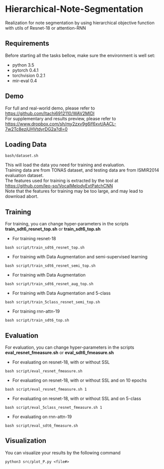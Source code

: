 # Hierarchical-Note-Segmentation
Realization for note segmentation by using hierarchical objective function with utils of Resnet-18 or attention-RNN

## Requirements
Before starting all the tasks bellow, make sure the environment is well set:   
- python 3.5
- pytorch 0.4.1
- torchvision 0.2.1
- mir-eval 0.4

## Demo
For full and real-world demo, please refer to https://github.com/Itachi6912110/WAV2MIDI   
For supplementary and results preview, please refer to https://www.dropbox.com/sh/my2zxv9g6if6xvt/AACL-7w2Tc8ezjUHVtdyrDG2a?dl=0

## Loading Data
```
bash/dataset.sh
```
This will load the data you need for training and evaluation.   
Training data are from TONAS dataset, and testing data are from ISMIR2014 evaluation dataset.   
The features used for training is extracted by the tool at https://github.com/leo-so/VocalMelodyExtPatchCNN   
Note that the features for training may be too large, and may lead to download abort.

## Training
For training, you can change hyper-parameters in the scripts **train_sdt6_resnet_top.sh** or **train_sdt6_top.sh**
- For training resnet-18
```
bash script/train_sdt6_resnet_top.sh
```
- For training with Data Augmentation and semi-supervised learning
```
bash script/train_sdt6_resnet_semi_top.sh
```
- For training with Data Augmentation
```
bash script/train_sdt6_resnet_aug_top.sh
```
- For training with Data Augmentation and 5-class
```
bash script/train_5class_resnet_semi_top.sh
```
- For training rnn-attn-19
```
bash script/train_sdt6_top.sh
```

## Evaluation
For evaluation, you can change hyper-parameters in the scripts **eval_resnet_fmeasure.sh** or **eval_sdt6_fmeasure.sh**
- For evaluating on resnet-18, with or without SSL
```
bash script/eval_resnet_fmeasure.sh
```
- For evaluating on resnet-18, with or without SSL and on 10 epochs
```
bash script/eval_resnet_fmeasure.sh 1
```
- For evaluating on resnet-18, with or without SSL and on 5-class
```
bash script/eval_5class_resnet_fmeasure.sh 1
```
- For evaluating on rnn-attn-19
```
bash script/eval_sdt6_fmeasure.sh
```

## Visualization
You can visualize your results by the following command
```
python3 src/plot_P.py <file#>
```
